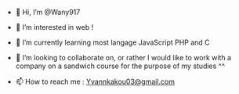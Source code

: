 - 👋 Hi, I’m @Wany917
- 👀 I’m interested in web !
- 🌱 I’m currently learning most langage JavaScript PHP and C
- 💞️ I’m looking to collaborate on, or rather I would like to work with a company on a sandwich course for the purpose of my studies ^^

- 📫 How to reach me : Yvannkakou03@gmail.com 
<!---
Wany917/Wany917 is a ✨ special ✨ repository because its `README.md` (this file) appears on your GitHub profile.
You can click the Preview link to take a look at your changes.
--->
